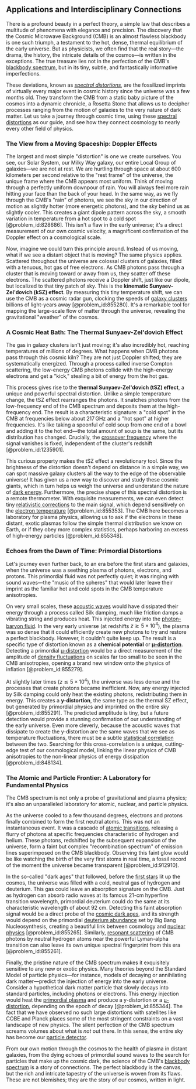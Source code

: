 ## Applications and Interdisciplinary Connections

There is a profound beauty in a perfect theory, a simple law that describes a multitude of phenomena with elegance and precision. The discovery that the Cosmic Microwave Background (CMB) is an almost flawless blackbody is one such triumph, a testament to the hot, dense, thermal equilibrium of the early universe. But as physicists, we often find that the real story—the drama, the history, the intricate details of the cosmos—is written in the exceptions. The true treasure lies not in the perfection of the CMB's [blackbody spectrum](@article_id:158080), but in its tiny, subtle, and fantastically informative imperfections.

These deviations, known as *[spectral distortions](@article_id:161092)*, are the fossilized imprints of virtually every major event in cosmic history since the universe was a few months old. They transform the CMB from a static baby picture of the cosmos into a dynamic chronicle, a Rosetta Stone that allows us to decipher processes ranging from the motion of galaxies to the very nature of dark matter. Let us take a journey through cosmic time, using these [spectral distortions](@article_id:161092) as our guide, and see how they connect cosmology to nearly every other field of physics.

### The View from a Moving Spaceship: Doppler Effects

The largest and most simple "distortion" is one we create ourselves. You see, our Solar System, our Milky Way galaxy, our entire Local Group of galaxies—we are not at rest. We are hurtling through space at about 600 kilometers per second relative to the "rest frame" of the universe, the unique frame where the CMB appears most uniform. Think of moving through a perfectly uniform downpour of rain. You will always feel more rain hitting your face than the back of your head. In the same way, as we fly through the CMB's "rain" of photons, we see the sky in our direction of motion as slightly hotter (more energetic photons), and the sky behind us as slightly cooler. This creates a giant dipole pattern across the sky, a smooth variation in temperature from a hot spot to a cold spot [@problem_id:828686]. This isn't a flaw in the early universe; it's a direct measurement of our own cosmic velocity, a magnificent confirmation of the Doppler effect on a cosmological scale.

Now, imagine we could turn this principle around. Instead of us moving, what if we see a distant object that is moving? The same physics applies. Scattered throughout the universe are colossal clusters of galaxies, filled with a tenuous, hot gas of free electrons. As CMB photons pass through a cluster that is moving toward or away from us, they scatter off these electrons. The scattered photons receive a Doppler shift, just like our dipole, but localized to that tiny patch of sky. This is the **kinematic Sunyaev-Zel'dovich (kSZ) effect**. By measuring this tiny temperature shift, we can use the CMB as a cosmic radar gun, clocking the speeds of [galaxy clusters](@article_id:160425) billions of light-years away [@problem_id:855280]. It's a remarkable tool for mapping the large-scale flow of matter through the universe, revealing the gravitational "weather" of the cosmos.

### A Cosmic Heat Bath: The Thermal Sunyaev-Zel'dovich Effect

The gas in galaxy clusters isn't just moving; it's also incredibly hot, reaching temperatures of millions of degrees. What happens when CMB photons pass through this cosmic kiln? They are not just Doppler shifted; they are systematically energized. Through a process called inverse Compton scattering, the low-energy CMB photons collide with the high-energy electrons and get a "kick," stealing a bit of energy from the hot gas.

This process gives rise to the **thermal Sunyaev-Zel'dovich (tSZ) effect**, a unique and powerful spectral distortion. Unlike a simple temperature change, the tSZ effect rearranges the photons. It snatches photons from the low-frequency end of the CMB spectrum and deposits them at the high-frequency end. The result is a characteristic signature: a "cold spot" in the CMB at frequencies below about $217 \, \text{GHz}$ and a "hot spot" at higher frequencies. It's like taking a spoonful of cold soup from one end of a bowl and adding it to the hot end—the total amount of soup is the same, but its distribution has changed. Crucially, the [crossover frequency](@article_id:262798) where the signal vanishes is fixed, independent of the cluster's redshift [@problem_id:1235901].

This curious property makes the tSZ effect a revolutionary tool. Since the brightness of the distortion doesn't depend on distance in a simple way, we can spot massive galaxy clusters all the way to the edge of the observable universe! It has given us a new way to discover and study these cosmic giants, which in turn helps us weigh the universe and understand the nature of [dark energy](@article_id:160629). Furthermore, the precise shape of this spectral distortion is a remote thermometer. With exquisite measurements, we can even detect tiny [relativistic corrections](@article_id:152547) to the main signal, which depend sensitively on the [electron temperature](@article_id:179786) [@problem_id:855353]. The CMB here becomes a laboratory for plasma physics, allowing us to ask if the electrons in these distant, exotic plasmas follow the simple thermal distribution we know on Earth, or if they obey more complex statistics, perhaps harboring an excess of high-energy particles [@problem_id:855348].

### Echoes from the Dawn of Time: Primordial Distortions

Let's journey even further back, to an era before the first stars and galaxies, when the universe was a seething plasma of photons, electrons, and protons. This primordial fluid was not perfectly quiet; it was ringing with sound waves—the "music of the spheres" that would later leave their imprint as the familiar hot and cold spots in the CMB temperature anisotropies.

On very small scales, these [acoustic waves](@article_id:173733) would have dissipated their energy through a process called Silk damping, much like friction damps a vibrating string and produces heat. This injected energy into the [photon-baryon fluid](@article_id:157315). In the very early universe (at redshifts $z \gtrsim 5 \times 10^4$), the plasma was so dense that it could efficiently create new photons to try and restore a perfect blackbody. However, it couldn't quite keep up. The result is a specific type of distortion known as a **chemical potential** or **[μ-distortion](@article_id:161068)**. Detecting a primordial [μ-distortion](@article_id:161068) would be a direct measurement of the amplitude of [density fluctuations](@article_id:143046) on scales far too small to be seen in the CMB anisotropies, opening a brand new window onto the physics of inflation [@problem_id:855279].

At slightly later times ($z \lesssim 5 \times 10^4$), the universe was less dense and the processes that create photons became inefficient. Now, any energy injected by Silk damping could only heat the existing photons, redistributing them in energy. This creates a **y-distortion**, the same type as the thermal SZ effect, but generated by primordial physics and imprinted on the entire sky [@problem_id:855291]. The predicted amplitude is tiny, but a future detection would provide a stunning confirmation of our understanding of the early universe. Even more cleverly, because the acoustic waves that dissipate to create the y-distortion are the same waves that we see as temperature fluctuations, there must be a subtle [statistical correlation](@article_id:199707) between the two. Searching for this cross-correlation is a unique, cutting-edge test of our cosmological model, linking the linear physics of CMB anisotropies to the non-linear physics of energy dissipation [@problem_id:848134].

### The Atomic and Particle Frontier: A Laboratory for Fundamental Physics

The CMB spectrum is not only a probe of gravitational and plasma physics; it's also an unparalleled laboratory for atomic, nuclear, and particle physics.

As the universe cooled to a few thousand degrees, electrons and protons finally combined to form the first neutral atoms. This was not an instantaneous event. It was a cascade of [atomic transitions](@article_id:157773), releasing a flurry of photons at specific frequencies characteristic of hydrogen and helium. These photons, redshifted by the subsequent expansion of the universe, form a faint but complex "recombination spectrum" of emission lines superimposed on the CMB blackbody. Observing this faint glow would be like watching the birth of the very first atoms in real time, a fossil record of the moment the universe became transparent [@problem_id:912910].

In the so-called "dark ages" that followed, before the [first stars](@article_id:157997) lit up the cosmos, the universe was filled with a cold, neutral gas of hydrogen and deuterium. This gas could leave an absorption signature on the CMB. Just as hydrogen can absorb radio waves at its famous 21-cm hyperfine transition wavelength, primordial deuterium could do the same at its characteristic wavelength of about 92 cm. Detecting this faint absorption signal would be a direct probe of the [cosmic dark ages](@article_id:159280), and its strength would depend on the primordial [deuterium abundance](@article_id:161587) set by Big Bang Nucleosynthesis, creating a beautiful link between cosmology and [nuclear physics](@article_id:136167) [@problem_id:855265]. Similarly, [resonant scattering](@article_id:185144) of CMB photons by neutral hydrogen atoms near the powerful Lyman-alpha transition can also leave its own unique spectral fingerprint from this era [@problem_id:855261].

Finally, the pristine nature of the CMB spectrum makes it exquisitely sensitive to any new or exotic physics. Many theories beyond the Standard Model of particle physics—for instance, models of decaying or annihilating dark matter—predict the injection of energy into the early universe. Consider a hypothetical dark matter particle that slowly decays into standard particles, including photons or electrons. This energy injection would heat the [primordial plasma](@article_id:161257) and produce a y-distortion or a [μ-distortion](@article_id:161068), depending on the epoch of decay [@problem_id:855344]. The fact that we have observed no such large distortions with satellites like COBE and Planck places some of the most stringent constraints on a vast landscape of new physics. The silent perfection of the CMB spectrum screams volumes about what is *not* out there. In this sense, the entire sky has become our [particle detector](@article_id:264727).

From our own motion through the cosmos to the health of plasma in distant galaxies, from the dying echoes of primordial sound waves to the search for particles that make up the cosmic dark, the science of the CMB's [blackbody spectrum](@article_id:158080) is a story of connections. The perfect blackbody is the canvas, but the rich and intricate tapestry of the universe is woven from its flaws. These are not blemishes; they are the story of our cosmos, written in light.